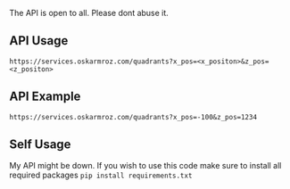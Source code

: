 The API is open to all. Please dont abuse it.

## API Usage
`https://services.oskarmroz.com/quadrants?x_pos=<x_positon>&z_pos=<z_positon>`

## API Example
`https://services.oskarmroz.com/quadrants?x_pos=-100&z_pos=1234`

## Self Usage
My API might be down. If you wish to use this code make sure to install all required packages
`pip install requirements.txt`
